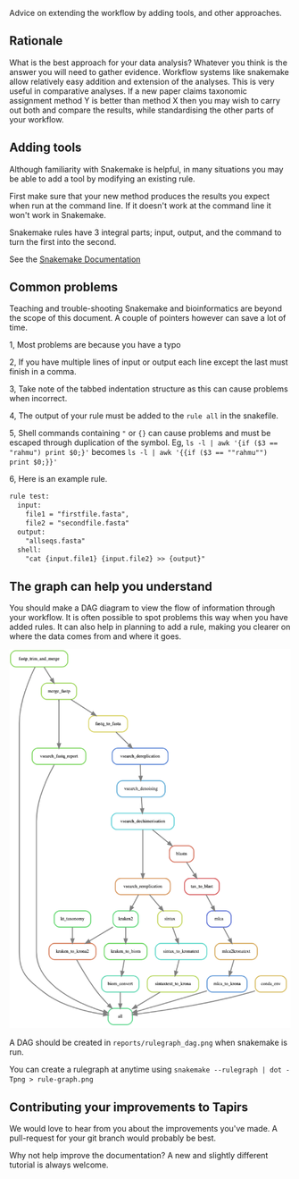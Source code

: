 Advice on extending the workflow by adding tools, and other approaches.

## Rationale
What is the best approach for your data analysis?  Whatever you think is the answer you will need to gather evidence. Workflow systems like snakemake allow relatively easy addition and extension of the analyses. This is very useful in comparative analyses. If a new paper claims taxonomic assignment method Y is better than method X then you may wish to carry out both and compare the results, while standardising the other parts of your workflow.

## Adding tools
Although familiarity with Snakemake is helpful, in many situations you may be able to add a tool by modifying an existing rule.

First make sure that your new method produces the results you expect when run at the command line. If it doesn't work at the command line it won't work in Snakemake.

Snakemake rules have 3 integral parts; input, output, and the command to turn the first into the second.

See the [Snakemake Documentation](https://snakemake.readthedocs.io/en/stable/#)

## Common problems
Teaching and trouble-shooting Snakemake and bioinformatics are beyond the scope of this document. A couple of pointers however can save a lot of time.

1, Most problems are because you have a typo

2, If you have multiple lines of input or output each line except the last must finish in a comma.

3, Take note of the tabbed indentation structure as this can cause problems when incorrect.

4, The output of your rule must be added to the `rule all` in the snakefile.

5, Shell commands containing `"` or `{}` can cause problems and must be escaped through duplication of the symbol.
  Eg, `ls -l | awk '{if ($3 == "rahmu") print $0;}'`
  becomes
  `ls -l | awk '{{if ($3 == ""rahmu"") print $0;}}'`

6, Here is an example rule.
```
rule test:
  input:
    file1 = "firstfile.fasta",
    file2 = "secondfile.fasta"
  output:
    "allseqs.fasta"
  shell:
    "cat {input.file1} {input.file2} >> {output}"
```

## The graph can help you understand
You should make a DAG diagram to view the flow of information through your workflow. It is often possible to spot problems this way when you have added rules. It can also help in planning to add a rule, making you clearer on where the data comes from and where it goes.

![DAG](../images/dag.png)

A DAG should be created in `reports/rulegraph_dag.png` when snakemake is run.

You can create a rulegraph at anytime using `snakemake --rulegraph | dot -Tpng > rule-graph.png`

## Contributing your improvements to Tapirs
We would love to hear from you about the improvements you've made. A pull-request for your git branch would probably be best.

Why not help improve the documentation? A new and slightly different tutorial is always welcome.
